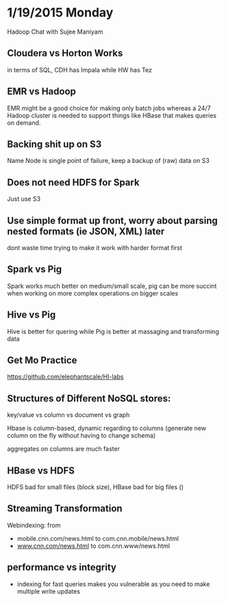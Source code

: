 1/19/2015 Monday
==============================
Hadoop Chat with Sujee Maniyam

## Cloudera vs Horton Works
in terms of SQL, CDH has Impala while HW has Tez

## EMR vs Hadoop
EMR might be a good choice for making only batch jobs whereas a 24/7 Hadoop cluster is needed
to support things like HBase that makes queries on demand.

## Backing shit up on S3
Name Node is single point of failure, keep a backup of (raw) data on S3

## Does not need HDFS for Spark
Just use S3


## Use simple format up front, worry about parsing nested formats (ie JSON, XML) later
dont waste time trying to make it work with harder format first

## Spark vs Pig
Spark works much better on medium/small scale, pig can be more succint when working on
more complex operations on bigger scales

## Hive vs Pig
Hive is better for quering while Pig is better at massaging and transforming data

## Get Mo Practice
https://github.com/elephantscale/HI-labs

## Structures of Different NoSQL stores:
key/value vs column vs document vs graph

Hbase is column-based, dynamic regarding to columns (generate new column on the fly without
having to change schema)

aggregates on columns are much faster


## HBase vs HDFS
HDFS bad for small files (block size), HBase bad for big files ()

## Streaming Transformation
Webindexing: from
- mobile.cnn.com/news.html to com.cnn.mobile/news.html
- www.cnn.com/news.html to com.cnn.www/news.html

## performance vs integrity
- indexing for fast queries makes you vulnerable as you need to make multiple write updates
